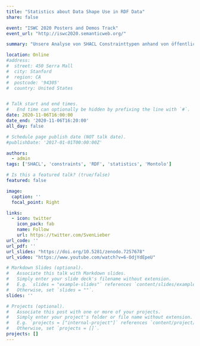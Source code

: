 ```yaml
---
title: "Statistics about Data Shape Use in RDF Data"
share: false

event: "ISWC 2020 Posters and Demos Track"
event_url: "http://iswc2020.semanticweb.org/"

summary: "Unsere Analyse von SHACL Constrainttypen anhand von öffentlich auffindbaren SHACL shapes auf GitHub"

location: Online
#address:
#  street: 450 Serra Mall
#  city: Stanford
#  region: CA
#  postcode: '94305'
#  country: United States


# Talk start and end times.
#   End time can optionally be hidden by prefixing the line with `#`.
date: 2020-11-06T16:00:00
date_end: '2020-11-06T16:20:00'
all_day: false

# Schedule page publish date (NOT talk date).
#publishDate: '2017-01-01T00:00:00Z'

authors:
  - admin
tags: ['SHACL', 'constraints', 'RDF', 'statistics', 'Montolo']

# Is this a featured talk? (true/false)
featured: false

image:
  caption: ''
  focal_point: Right

links:
  - icon: twitter
    icon_pack: fab
    name: Follow
    url: https://twitter.com/SvenLieber
url_code: ''
url_pdf: ''
url_slides: "https://doi.org/10.5281/zenodo.7257678"
url_video: "https://www.youtube.com/watch?v=6-OdjYdEpeU"

# Markdown Slides (optional).
#   Associate this talk with Markdown slides.
#   Simply enter your slide deck's filename without extension.
#   E.g. `slides = "example-slides"` references `content/slides/example-slides.md`.
#   Otherwise, set `slides = ""`.
slides: ''

# Projects (optional).
#   Associate this post with one or more of your projects.
#   Simply enter your project's folder or file name without extension.
#   E.g. `projects = ["internal-project"]` references `content/project/deep-learning/index.md`.
#   Otherwise, set `projects = []`.
projects: []
---
```


